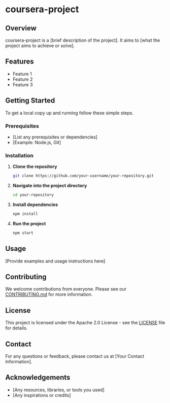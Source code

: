 # coursera-project

## Overview

coursera-project is a [brief description of the project]. It aims to [what the project aims to achieve or solve].

## Features

- Feature 1
- Feature 2
- Feature 3

## Getting Started

To get a local copy up and running follow these simple steps.

### Prerequisites

- [List any prerequisites or dependencies]
- [Example: Node.js, Git]

### Installation

1. **Clone the repository**
    ```sh
    git clone https://github.com/your-username/your-repository.git
    ```
2. **Navigate into the project directory**
    ```sh
    cd your-repository
    ```
3. **Install dependencies**
    ```sh
    npm install
    ```
4. **Run the project**
    ```sh
    npm start
    ```

## Usage

[Provide examples and usage instructions here]

## Contributing

We welcome contributions from everyone. Please see our [CONTRIBUTING.md](CONTRIBUTING.md) for more information.

## License

This project is licensed under the Apache 2.0 License - see the [LICENSE](LICENSE) file for details.

## Contact

For any questions or feedback, please contact us at [Your Contact Information].

## Acknowledgements

- [Any resources, libraries, or tools you used]
- [Any inspirations or credits]



